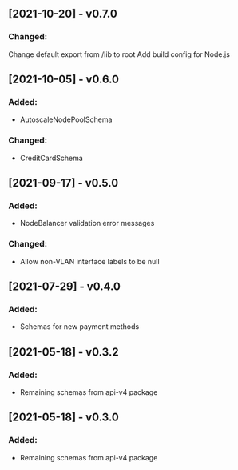 ## [2021-10-20] - v0.7.0

### Changed:
Change default export from /lib to root
Add build config for Node.js

## [2021-10-05] - v0.6.0

### Added:
- AutoscaleNodePoolSchema

### Changed:
- CreditCardSchema

## [2021-09-17] - v0.5.0

### Added:
- NodeBalancer validation error messages

### Changed:
- Allow non-VLAN interface labels to be null

## [2021-07-29] - v0.4.0

### Added:
- Schemas for new payment methods

## [2021-05-18] - v0.3.2
### Added:
- Remaining schemas from api-v4 package

## [2021-05-18] - v0.3.0

### Added:
- Remaining schemas from api-v4 package
